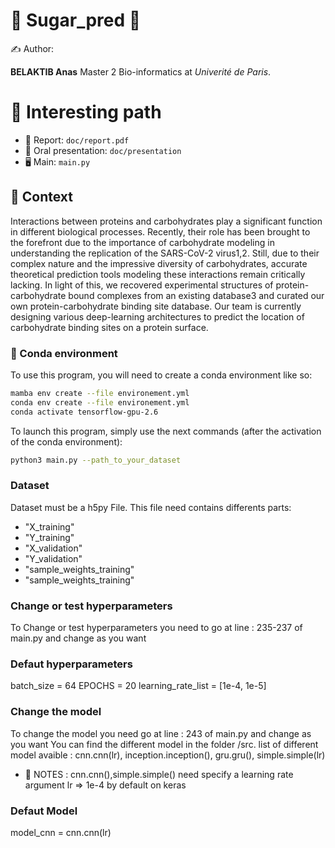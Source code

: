 # 🦙 Sugar_pred 🦙

✍ Author:

**BELAKTIB Anas**
Master 2 Bio-informatics at *Univerité de Paris*.

# 🔎 Interesting path
- 📑 Report: `doc/report.pdf`
- 📢 Oral presentation: `doc/presentation`
- 🖥 Main: `main.py`

## 🤔 Context
Interactions between proteins and carbohydrates play a significant function in different biological processes. Recently, their role has been brought to the forefront due to the importance of carbohydrate modeling in understanding the replication of the SARS-CoV-2 virus1,2. Still, due to their complex nature and the impressive diversity of carbohydrates, accurate theoretical prediction tools modeling these interactions remain critically lacking. In light of this, we recovered experimental structures of protein-carbohydrate bound complexes from an existing database3 and curated our own protein-carbohydrate binding site database. Our team is currently designing various deep-learning architectures to predict the location of carbohydrate binding sites on a protein surface.
### 🐍 Conda environment

To use this program, you will need to create a conda environment like so:

```bash
mamba env create --file environement.yml
conda env create --file environement.yml
conda activate tensorflow-gpu-2.6
```

To launch this program, simply use the next commands (after the activation of the conda environment):

```bash
python3 main.py --path_to_your_dataset
```
### Dataset
Dataset must be a h5py File. This file need contains differents parts:
- "X_training"
- "Y_training"
- "X_validation"
- "Y_validation"
- "sample_weights_training"
- "sample_weights_training"

### Change or test hyperparameters
To Change or test hyperparameters you need to go at line : 235-237 of main.py and change as you want

### Defaut hyperparameters
batch_size = 64
EPOCHS = 20
learning_rate_list = [1e-4, 1e-5]  

### Change the model
To change the model you need go at line : 243 of main.py and change as you want
You can find the different  model in the folder /src.
list of different model avaible : cnn.cnn(lr), inception.inception(), gru.gru(), simple.simple(lr)
- 📑 NOTES : cnn.cnn(),simple.simple() need specify a learning rate argument lr => 1e-4 by default on keras

### Defaut Model
   model_cnn = cnn.cnn(lr)


